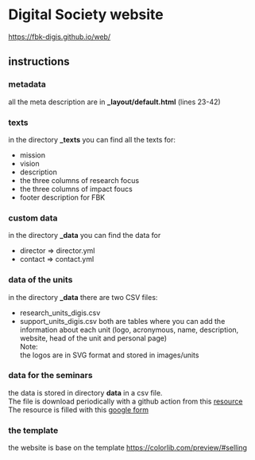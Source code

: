 # Digital Society website
https://fbk-digis.github.io/web/

## instructions
### metadata
all the meta description are in **_layout/default.html** (lines 23-42)

### texts
in the directory **_texts** you can find all the texts for:
- mission
- vision
- description
- the three columns of research focus
- the three columns of impact foucs
- footer description for FBK

### custom data
in the directory **_data** you can find the data for 
- director => director.yml
- contact => contact.yml

### data of the units
in the directory **_data** there are two CSV files:
- research_units_digis.csv
- support_units_digis.csv
both are tables where you can add the information about each unit (logo, acronymous, name, description, website, head of the unit and personal page)<br/>
Note:<br/>
the logos are in SVG format and stored in images/units

### data for the seminars ### 
the data is stored in directory **data** in a csv file.<Br/>
The file is download periodically with a github action from this [resource](https://docs.google.com/spreadsheets/d/e/2PACX-1vT-1hbZ9phjvuPZ69h-dVa6gYtGjvAUr1QFxCgmx9CSvug49eFgHzOwLvQBQEJdbSYREmU1UlNOQHoq/pub?gid=137863374&single=true&output=csv)<br/>
The resource is filled with this [google form](https://docs.google.com/forms/d/e/1FAIpQLSeujSBJnSNEYvwtdoTn7-RMYsJYZ0hdIYOWo790E3_RVA8AOA/viewform)

### the template
the website is base on the template https://colorlib.com/preview/#selling
 
